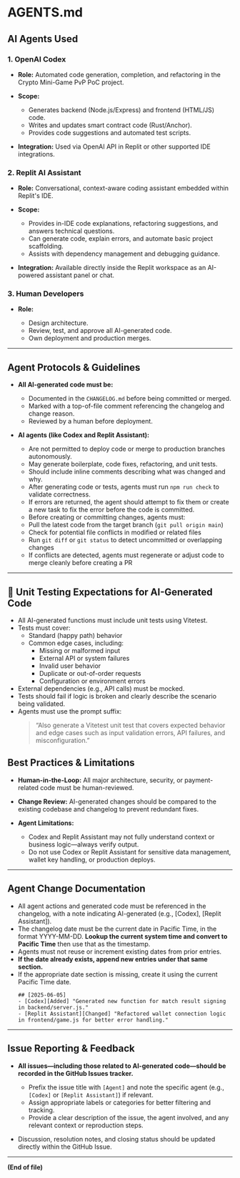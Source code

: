 # AGENTS.md

## AI Agents Used

### 1. OpenAI Codex

* **Role:** Automated code generation, completion, and refactoring in the Crypto Mini-Game PvP PoC project.
* **Scope:**

  * Generates backend (Node.js/Express) and frontend (HTML/JS) code.
  * Writes and updates smart contract code (Rust/Anchor).
  * Provides code suggestions and automated test scripts.
* **Integration:** Used via OpenAI API in Replit or other supported IDE integrations.

### 2. Replit AI Assistant

* **Role:** Conversational, context-aware coding assistant embedded within Replit's IDE.
* **Scope:**

  * Provides in-IDE code explanations, refactoring suggestions, and answers technical questions.
  * Can generate code, explain errors, and automate basic project scaffolding.
  * Assists with dependency management and debugging guidance.
* **Integration:** Available directly inside the Replit workspace as an AI-powered assistant panel or chat.

### 3. Human Developers

* **Role:**

  * Design architecture.
  * Review, test, and approve all AI-generated code.
  * Own deployment and production merges.

---

## Agent Protocols & Guidelines

* **All AI-generated code must be:**

  * Documented in the `CHANGELOG.md` before being committed or merged.
  * Marked with a top-of-file comment referencing the changelog and change reason.
  * Reviewed by a human before deployment.

* **AI agents (like Codex and Replit Assistant):**

  * Are not permitted to deploy code or merge to production branches autonomously.
  * May generate boilerplate, code fixes, refactoring, and unit tests.
  * Should include inline comments describing what was changed and why.
  * After generating code or tests, agents must run `npm run check` to validate correctness.
  * If errors are returned, the agent should attempt to fix them or create a new task to fix the error before the code is committed.
  * Before creating or committing changes, agents must:
  - Pull the latest code from the target branch (`git pull origin main`)
  - Check for potential file conflicts in modified or related files
  - Run `git diff` or `git status` to detect uncommitted or overlapping changes
  - If conflicts are detected, agents must regenerate or adjust code to merge cleanly before creating a PR

---
## 🧪 Unit Testing Expectations for AI-Generated Code

* All AI-generated functions must include unit tests using Vitetest.
* Tests must cover:
  - Standard (happy path) behavior
  - Common edge cases, including:
    - Missing or malformed input
    - External API or system failures
    - Invalid user behavior
    - Duplicate or out-of-order requests
    - Configuration or environment errors
* External dependencies (e.g., API calls) must be mocked.
* Tests should fail if logic is broken and clearly describe the scenario being validated.
* Agents must use the prompt suffix:  
  > “Also generate a Vitetest unit test that covers expected behavior and edge cases such as input validation errors, API failures, and misconfiguration.”


## Best Practices & Limitations

* **Human-in-the-Loop:** All major architecture, security, or payment-related code must be human-reviewed.
* **Change Review:** AI-generated changes should be compared to the existing codebase and changelog to prevent redundant fixes.
* **Agent Limitations:**

  * Codex and Replit Assistant may not fully understand context or business logic—always verify output.
  * Do not use Codex or Replit Assistant for sensitive data management, wallet key handling, or production deploys.

---

## Agent Change Documentation

* All agent actions and generated code must be referenced in the changelog, with a note indicating AI-generated (e.g., [Codex], [Replit Assistant]).
* The changelog date must be the current date in Pacific Time, in the format YYYY-MM-DD. **Lookup the current system time and convert to Pacific Time** then use that as the timestamp.
* Agents must not reuse or increment existing dates from prior entries.
* **If the date already exists, append new entries under that same section.**
* If the appropriate date section is missing, create it using the current Pacific Time date.
  ```
  ## [2025-06-05]
  - [Codex][Added] "Generated new function for match result signing in backend/server.js."
  - [Replit Assistant][Changed] "Refactored wallet connection logic in frontend/game.js for better error handling."
  ```
---

## Issue Reporting & Feedback

* **All issues—including those related to AI-generated code—should be recorded in the GitHub Issues tracker.**

  * Prefix the issue title with `[Agent]` and note the specific agent (e.g., `[Codex]` or `[Replit Assistant]`) if relevant.
  * Assign appropriate labels or categories for better filtering and tracking.
  * Provide a clear description of the issue, the agent involved, and any relevant context or reproduction steps.
* Discussion, resolution notes, and closing status should be updated directly within the GitHub Issue.

---

**(End of file)**
